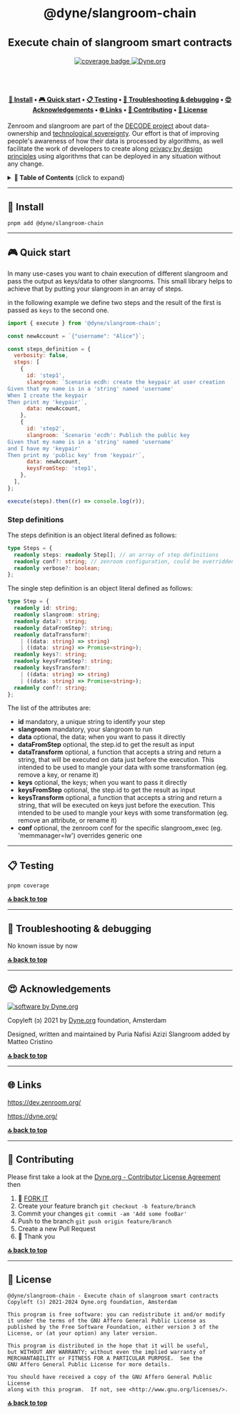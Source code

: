 <h1 align="center">
  @dyne/slangroom-chain<br/><br/>
  <sub>Execute chain of slangroom smart contracts</sub>
</h1>

<p align="center">
  <a href="https://codecov.io/gh/dyne/slangroom-chain">
    <img src="https://codecov.io/gh/dyne/slangroom-chain/branch/master/graph/badge.svg" alt="coverage badge">
  </a>
  <a href="https://dyne.org">
    <img src="https://img.shields.io/badge/%3C%2F%3E%20with%20%E2%9D%A4%20by-Dyne.org-blue.svg" alt="Dyne.org">
  </a>
</p>

<br><br>

<h4 align="center">
  <a href="#-install">💾 Install</a>
  <span> • </span>
  <a href="#-quick-start">🎮 Quick start</a>
  <span> • </span>
  <a href="#-testing">📋 Testing</a>
  <span> • </span>
  <a href="#-troubleshooting--debugging">🐛 Troubleshooting & debugging</a>
  <span> • </span>
  <a href="#-acknowledgements">😍 Acknowledgements</a>
  <span> • </span>
  <a href="#-links">🌐 Links</a>
  <span> • </span>
  <a href="#-contributing">👤 Contributing</a>
  <span> • </span>
  <a href="#-license">💼 License</a>
</h4>

Zenroom and slangroom are part of the [DECODE project](https://decodeproject.eu) about data-ownership and [technological sovereignty](https://www.youtube.com/watch?v=RvBRbwBm_nQ). Our effort is that of improving people's awareness of how their data is processed by algorithms, as well facilitate the work of developers to create along [privacy by design principles](https://decodeproject.eu/publications/privacy-design-strategies-decode-architecture) using algorithms that can be deployed in any situation without any change.

<details id="toc">
 <summary><strong>🚩 Table of Contents</strong> (click to expand)</summary>

- [Install](#-install)
- [Quick start](#-quick-start)
- [Testing](#-testing)
- [Troubleshooting & debugging](#-troubleshooting--debugging)
- [Acknowledgements](#-acknowledgements)
- [Links](#-links)
- [Contributing](#-contributing)
- [License](#-license)
</details>

---

## 💾 Install

`pnpm add @dyne/slangroom-chain`

---

## 🎮 Quick start

In many use-cases you want to chain execution of different slangroom and
pass the output as keys/data to other slangrooms.
This small library helps to achieve that by putting your slangroom in an
array of steps.

in the following example we define two steps and the result of the first
is passed as `keys` to the second one.

```js
import { execute } from '@dyne/slangroom-chain';

const newAccount = `{"username": "Alice"}`;

const steps_definition = {
  verbosity: false,
  steps: [
    {
      id: 'step1',
      slangroom: `Scenario ecdh: create the keypair at user creation
Given that my name is in a 'string' named 'username'
When I create the keypair
Then print my 'keypair'`,
      data: newAccount,
    },
    {
      id: 'step2',
      slangroom: `Scenario 'ecdh': Publish the public key
Given that my name is in a 'string' named 'username'
and I have my 'keypair'
Then print my 'public key' from 'keypair'`,
      data: newAccount,
      keysFromStep: 'step1',
    },
  ],
};

execute(steps).then((r) => console.log(r));
```

### Step definitions

The steps definition is an object literal defined as follows:

```typescript
type Steps = {
  readonly steps: readonly Step[]; // an array of step definitions
  readonly conf?: string; // zenroom configuration, could be overridden by each step
  readonly verbose?: boolean;
};
```

The single step definition is an object literal defined as follows:

```typescript
type Step = {
  readonly id: string;
  readonly slangroom: string;
  readonly data?: string;
  readonly dataFromStep?: string;
  readonly dataTransform?:
    | ((data: string) => string)
    | ((data: string) => Promise<string>);
  readonly keys?: string;
  readonly keysFromStep?: string;
  readonly keysTransform?:
    | ((data: string) => string)
    | ((data: string) => Promise<string>);
  readonly conf?: string;
};
```

The list of the attributes are:

- **id** mandatory, a unique string to identify your step
- **slangroom** mandatory, your slangroom to run
- **data** optional, the data; when you want to pass it directly
- **dataFromStep** optional, the step.id to get the result as input
- **dataTransform** optional, a function that accepts a string and return a string,
  that will be executed on data just before the execution. This intended to be used
  to mangle your data with some transformation (eg. remove a key, or rename it)
- **keys** optional, the keys; when you want to pass it directly
- **keysFromStep** optional, the step.id to get the result as input
- **keysTransform** optional, a function that accepts a string and return a string,
  that will be executed on keys just before the execution. This intended to be used
  to mangle your keys with some transformation (eg. remove an attribute, or rename it)
- **conf** optional, the zenroom conf for the specific slangroom_exec (eg. 'memmanager=lw')
  overrides generic one

---

## 📋 Testing

`pnpm coverage`

**[🔝 back to top](#toc)**

---

## 🐛 Troubleshooting & debugging

No known issue by now

**[🔝 back to top](#toc)**

---

## 😍 Acknowledgements

[![software by Dyne.org](https://files.dyne.org/software_by_dyne.png)](http://www.dyne.org)

Copyleft (ɔ) 2021 by [Dyne.org](https://www.dyne.org) foundation, Amsterdam

Designed, written and maintained by Puria Nafisi Azizi
Slangroom added by Matteo Cristino


**[🔝 back to top](#toc)**

---

## 🌐 Links

https://dev.zenroom.org/

https://dyne.org/

**[🔝 back to top](#toc)**

---

## 👤 Contributing

Please first take a look at the [Dyne.org - Contributor License Agreement](CONTRIBUTING.md) then

1.  🔀 [FORK IT](../../fork)
2.  Create your feature branch `git checkout -b feature/branch`
3.  Commit your changes `git commit -am 'Add some fooBar'`
4.  Push to the branch `git push origin feature/branch`
5.  Create a new Pull Request
6.  🙏 Thank you

**[🔝 back to top](#toc)**

---

## 💼 License

    @dyne/slangroom-chain - Execute chain of slangroom smart contracts
    Copyleft (ɔ) 2021-2024 Dyne.org foundation, Amsterdam

    This program is free software: you can redistribute it and/or modify
    it under the terms of the GNU Affero General Public License as
    published by the Free Software Foundation, either version 3 of the
    License, or (at your option) any later version.

    This program is distributed in the hope that it will be useful,
    but WITHOUT ANY WARRANTY; without even the implied warranty of
    MERCHANTABILITY or FITNESS FOR A PARTICULAR PURPOSE.  See the
    GNU Affero General Public License for more details.

    You should have received a copy of the GNU Affero General Public License
    along with this program.  If not, see <http://www.gnu.org/licenses/>.

**[🔝 back to top](#toc)**

